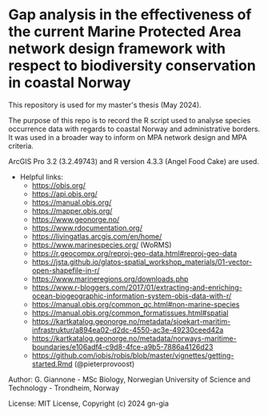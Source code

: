 # Gap analysis in the effectiveness of the current Marine Protected Area network design framework with respect to biodiversity conservation in coastal Norway
This repository is used for my master's thesis (May 2024).

The purpose of this repo is to record the R script used to analyse species occurrence data with regards to coastal Norway and administrative borders. It was used in a broader way to inform on MPA network design and MPA criteria.

ArcGIS Pro 3.2 (3.2.49743) and R version 4.3.3 (Angel Food Cake) are used.
 
- Helpful links:
  - https://obis.org/
  - https://api.obis.org/
  - https://manual.obis.org/
  - https://mapper.obis.org/
  - https://www.geonorge.no/
  - https://www.rdocumentation.org/
  - https://livingatlas.arcgis.com/en/home/
  - https://www.marinespecies.org/ (WoRMS)
  - https://r.geocompx.org/reproj-geo-data.html#reproj-geo-data
  - https://jsta.github.io/glatos-spatial_workshop_materials/01-vector-open-shapefile-in-r/
  - https://www.marineregions.org/downloads.php
  - https://www.r-bloggers.com/2017/01/extracting-and-enriching-ocean-biogeographic-information-system-obis-data-with-r/
  - https://manual.obis.org/common_qc.html#non-marine-species
  - https://manual.obis.org/common_formatissues.html#spatial
  - https://kartkatalog.geonorge.no/metadata/sjoekart-maritim-infrastruktur/a894ea02-d2dc-4550-ac3e-49230ceed42a
  - https://kartkatalog.geonorge.no/metadata/norways-maritime-boundaries/e106adf4-c9d8-4fce-a9b5-7886a4126d23
  - https://github.com/iobis/robis/blob/master/vignettes/getting-started.Rmd (@pieterprovoost)
   
Author: G. Giannone - MSc Biology, Norwegian University of Science and Technology - Trondheim, Norway

License: MIT License, Copyright (c) 2024 gn-gia
